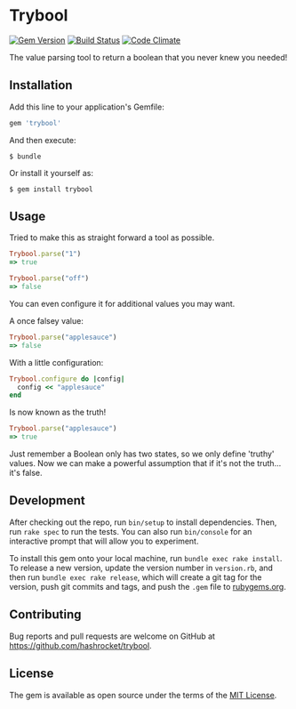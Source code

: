 # Trybool

[![Gem Version](http://img.shields.io/gem/v/trybool.svg?style=flat)](http://badge.fury.io/rb/trybool)
[![Build Status](http://img.shields.io/travis/hashrocket/trybool/master.svg?style=flat)](https://travis-ci.org/hashrocket/trybool)
[![Code Climate](http://img.shields.io/codeclimate/github/hashrocket/trybool.svg?style=flat)](https://codeclimate.com/github/hashrocket/trybool)

The value parsing tool to return a boolean that you never knew you needed!

## Installation

Add this line to your application's Gemfile:

```ruby
gem 'trybool'
```

And then execute:

    $ bundle

Or install it yourself as:

    $ gem install trybool

## Usage

Tried to make this as straight forward a tool as possible.

```ruby
Trybool.parse("1")
=> true
```

```ruby
Trybool.parse("off")
=> false
```

You can even configure it for additional values you may want.

A once falsey value:

```ruby
Trybool.parse("applesauce")
=> false
```

With a little configuration:

```ruby
Trybool.configure do |config|
  config << "applesauce"
end
```

Is now known as the truth!

```ruby
Trybool.parse("applesauce")
=> true
```

Just remember a Boolean only has two states, so we only define 'truthy' values. Now we can make a powerful assumption that if it's not the truth... it's false.

## Development

After checking out the repo, run `bin/setup` to install dependencies. Then, run `rake spec` to run the tests. You can also run `bin/console` for an interactive prompt that will allow you to experiment.

To install this gem onto your local machine, run `bundle exec rake install`. To release a new version, update the version number in `version.rb`, and then run `bundle exec rake release`, which will create a git tag for the version, push git commits and tags, and push the `.gem` file to [rubygems.org](https://rubygems.org).

## Contributing

Bug reports and pull requests are welcome on GitHub at https://github.com/hashrocket/trybool.


## License

The gem is available as open source under the terms of the [MIT License](http://opensource.org/licenses/MIT).

